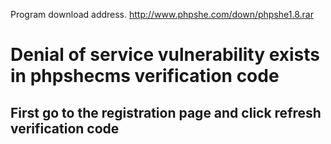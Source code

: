 Program download address. http://www.phpshe.com/down/phpshe1.8.rar
# Denial of service vulnerability exists in phpshecms verification code
## First go to the registration page and click refresh verification code

